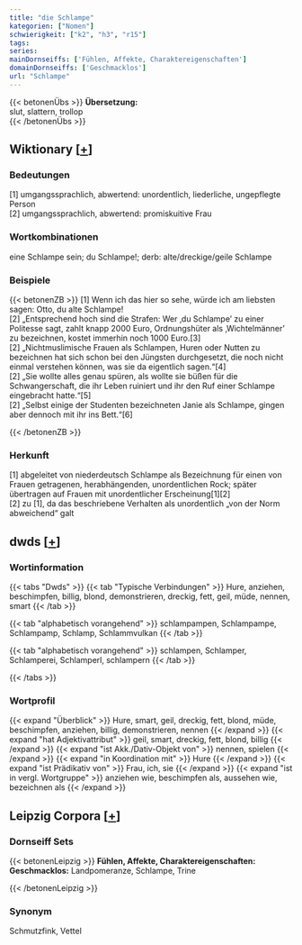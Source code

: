 ```yaml
---
title: "die Schlampe"
kategorien: ["Nomen"]
schwierigkeit: ["k2", "h3", "r15"]
tags:
series:
mainDornseiffs: ['Fühlen, Affekte, Charaktereigenschaften']
domainDornseiffs: ['Geschmacklos']
url: "Schlampe"
---
```


{{< betonenÜbs >}}
**Übersetzung:**  
slut, slattern, trollop  
{{< /betonenÜbs >}}

## Wiktionary [[+](https://de.wiktionary.org/wiki/Schlampe)]

### Bedeutungen
[1] umgangssprachlich, abwertend: unordentlich, liederliche, ungepflegte Person  
[2] umgangssprachlich, abwertend: promiskuitive Frau  

### Wortkombinationen
eine Schlampe sein; du Schlampe!; derb: alte/dreckige/geile Schlampe  

### Beispiele
{{< betonenZB >}}
[1] Wenn ich das hier so sehe, würde ich am liebsten sagen: Otto, du alte Schlampe!  
[2] „Entsprechend hoch sind die Strafen: Wer ‚du Schlampe’ zu einer Politesse sagt, zahlt knapp 2000 Euro, Ordnungshüter als ‚Wichtelmänner’ zu bezeichnen, kostet immerhin noch 1000 Euro.[3]  
[2] „Nichtmuslimische Frauen als Schlampen, Huren oder Nutten zu bezeichnen hat sich schon bei den Jüngsten durchgesetzt, die noch nicht einmal verstehen können, was sie da eigentlich sagen.“[4]  
[2] „Sie wollte alles genau spüren, als wollte sie büßen für die Schwangerschaft, die ihr Leben ruiniert und ihr den Ruf einer Schlampe eingebracht hatte.“[5]  
[2] „Selbst einige der Studenten bezeichneten Janie als Schlampe, gingen aber dennoch mit ihr ins Bett.“[6]  

{{< /betonenZB >}}
### Herkunft
[1] abgeleitet von niederdeutsch Schlampe als Bezeichnung für einen von Frauen getragenen, herabhängenden, unordentlichen Rock; später übertragen auf Frauen mit unordentlicher Erscheinung[1][2]  
[2] zu [1], da das beschriebene Verhalten als unordentlich „von der Norm abweichend“ galt  



## dwds [[+](https://www.dwds.de/wb/Schlampe)]

### Wortinformation
{{< tabs "Dwds" >}}
{{< tab "Typische Verbindungen" >}}
Hure, anziehen, beschimpfen, billig, blond, demonstrieren, dreckig, fett, geil, müde, nennen, smart
{{< /tab >}}

{{< tab "alphabetisch vorangehend" >}}
schlampampen, Schlampampe, Schlampamp, Schlamp, Schlammvulkan
{{< /tab >}}

{{< tab "alphabetisch vorangehend" >}}
schlampen, Schlamper, Schlamperei, Schlamperl, schlampern
{{< /tab >}}

{{< /tabs >}}

### Wortprofil
{{< expand "Überblick" >}} Hure, smart, geil, dreckig, fett, blond, müde, beschimpfen, anziehen, billig, demonstrieren, nennen {{< /expand >}}
{{< expand "hat Adjektivattribut" >}} geil, smart, dreckig, fett, blond, billig {{< /expand >}}
{{< expand "ist Akk./Dativ-Objekt von" >}} nennen, spielen {{< /expand >}}
{{< expand "in Koordination mit" >}} Hure {{< /expand >}}
{{< expand "ist Prädikativ von" >}} Frau, ich, sie {{< /expand >}}
{{< expand "ist in vergl. Wortgruppe" >}} anziehen wie, beschimpfen als, aussehen wie, bezeichnen als {{< /expand >}}

## Leipzig Corpora [[+](https://corpora.uni-leipzig.de/en/res?word=Schlampe&corpusId=deu_newscrawl-public_2018)]

### Dornseiff Sets
{{< betonenLeipzig >}}
**Fühlen, Affekte, Charaktereigenschaften:**  
**Geschmacklos:** Landpomeranze, Schlampe, Trine  

{{< /betonenLeipzig >}}

### Synonym
Schmutzfink, Vettel

